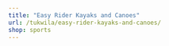 ```yaml
---
title: "Easy Rider Kayaks and Canoes"
url: /tukwila/easy-rider-kayaks-and-canoes/
shop: sports
---
```

